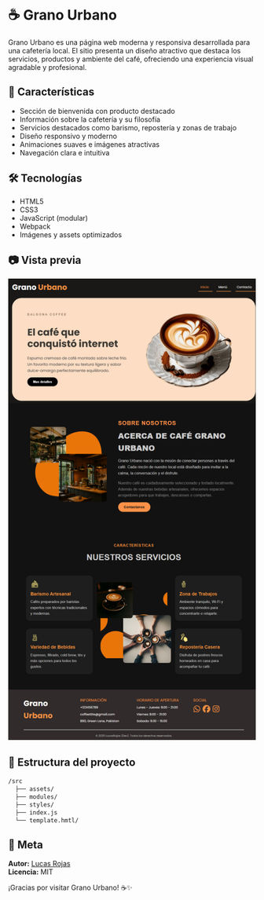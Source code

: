 # ☕ Grano Urbano

Grano Urbano es una página web moderna y responsiva desarrollada para una cafetería local. El sitio presenta un diseño atractivo que destaca los servicios, productos y ambiente del café, ofreciendo una experiencia visual agradable y profesional.

## 🚀 Características

- Sección de bienvenida con producto destacado
- Información sobre la cafetería y su filosofía
- Servicios destacados como barismo, repostería y zonas de trabajo
- Diseño responsivo y moderno
- Animaciones suaves e imágenes atractivas
- Navegación clara e intuitiva

## 🛠️ Tecnologías

- HTML5
- CSS3
- JavaScript (modular)
- Webpack 
- Imágenes y assets optimizados

## 📷 Vista previa

![Grano Urbano](./src/assets/screenshot/screenshot-home.png)

## 📁 Estructura del proyecto

```
/src
  ├── assets/
  ├── modules/
  ├── styles/
  ├── index.js
  └── template.hmtl/
```

## 🧾 Meta

**Autor:** [Lucas Rojas](https://github.com/TuUsuario)  
**Licencia:** MIT

¡Gracias por visitar Grano Urbano! ☕✨
